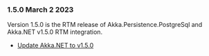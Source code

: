 ### 1.5.0 March 2 2023 ###

Version 1.5.0 is the RTM release of Akka.Persistence.PostgreSql and Akka.NET v1.5.0 RTM integration.

* [Update Akka.NET to v1.5.0](https://github.com/akkadotnet/akka.net/releases/tag/1.5.0)
